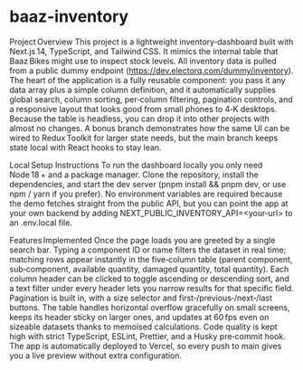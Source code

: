 # baaz-inventory

Project Overview
This project is a lightweight inventory‑dashboard built with Next.js 14, TypeScript, and Tailwind CSS. It mimics the internal table that Baaz Bikes might use to inspect stock levels. All inventory data is pulled from a public dummy endpoint (https://dev.electorq.com/dummy/inventory). The heart of the application is a fully reusable <DataTable /> component: you pass it any data array plus a simple column definition, and it automatically supplies global search, column sorting, per‑column filtering, pagination controls, and a responsive layout that looks good from small phones to 4‑K desktops. Because the table is headless, you can drop it into other projects with almost no changes. A bonus branch demonstrates how the same UI can be wired to Redux Toolkit for larger state needs, but the main branch keeps state local with React hooks to stay lean.

Local Setup Instructions
To run the dashboard locally you only need Node 18 + and a package manager. Clone the repository, install the dependencies, and start the dev server (pnpm install && pnpm dev, or use npm / yarn if you prefer). No environment variables are required because the demo fetches straight from the public API, but you can point the app at your own backend by adding NEXT_PUBLIC_INVENTORY_API=<your‑url> to an .env.local file.

Features Implemented
Once the page loads you are greeted by a single search bar. Typing a component ID or name filters the dataset in real time; matching rows appear instantly in the five‑column table (parent component, sub‑component, available quantity, damaged quantity, total quantity). Each column header can be clicked to toggle ascending or descending sort, and a text filter under every header lets you narrow results for that specific field. Pagination is built in, with a size selector and first‑/previous‑/next‑/last buttons. The table handles horizontal overflow gracefully on small screens, keeps its header sticky on larger ones, and updates at 60 fps even on sizeable datasets thanks to memoised calculations. Code quality is kept high with strict TypeScript, ESLint, Prettier, and a Husky pre‑commit hook. The app is automatically deployed to Vercel, so every push to main gives you a live preview without extra configuration.
 
